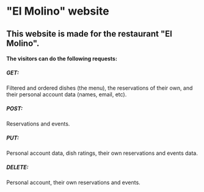 <h1>"El Molino" website</h1>
<h2>This website is made for the restaurant "El Molino".</h2>
<h4>The visitors can do the following requests:</h4>
<h5>GET:</h5>
<p>Filtered and ordered dishes (the menu), the reservations of their own, and their personal account data (names, email, etc).</p>
<h5>POST:</h5>
<p>Reservations and events.</p>
<h5>PUT:</h5>
<p>Personal account data, dish ratings, their own reservations and events data.</p>
<h5>DELETE:</h5>
<p>Personal account, their own reservations and events.</p>
